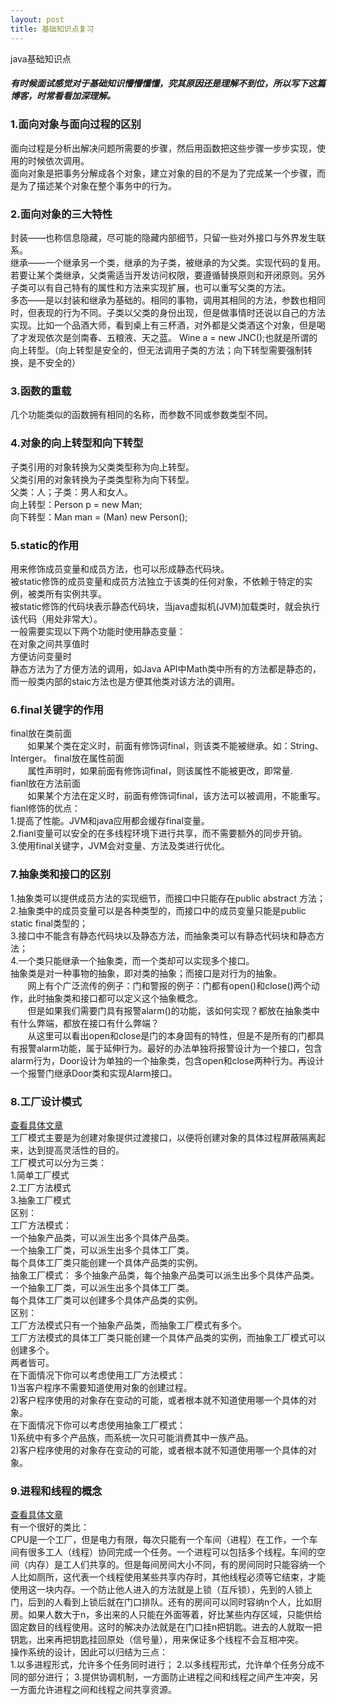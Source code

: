 ```yaml
---
layout: post
title: 基础知识点复习
---
```


java基础知识点

##### 有时候面试感觉对于基础知识懵懵懂懂，究其原因还是理解不到位，所以写下这篇博客，时常看看加深理解。

### 1.面向对象与面向过程的区别

面向过程是分析出解决问题所需要的步骤，然后用函数把这些步骤一步步实现，使用的时候依次调用。<br/> 
面向对象是把事务分解成各个对象，建立对象的目的不是为了完成某一个步骤，而是为了描述某个对象在整个事务中的行为。

### 2.面向对象的三大特性

封装——也称信息隐藏，尽可能的隐藏内部细节，只留一些对外接口与外界发生联系。<br/> 
继承——一个继承另一个类，继承的为子类，被继承的为父类。实现代码的复用。若要让某个类继承，父类需适当开发访问权限，要遵循替换原则和开闭原则。另外子类可以有自己特有的属性和方法来实现扩展，也可以重写父类的方法。<br/> 
多态——是以封装和继承为基础的。相同的事物，调用其相同的方法，参数也相同时，但表现的行为不同。子类以父类的身份出现，但是做事情时还说以自己的方法实现。比如一个品酒大师，看到桌上有三杯酒，对外都是父类酒这个对象，但是喝了才发现依次是剑南春、五粮液、天之蓝。
Wine a = new JNC();也就是所谓的向上转型。（向上转型是安全的，但无法调用子类的方法；向下转型需要强制转换，是不安全的）

### 3.函数的重载

几个功能类似的函数拥有相同的名称，而参数不同或参数类型不同。

### 4.对象的向上转型和向下转型

子类引用的对象转换为父类类型称为向上转型。<br/>
父类引用的对象转换为子类类型称为向下转型。<br/>
父类：人；子类：男人和女人。<br>
向上转型：Person p = new Man;<br>
向下转型：Man man = (Man) new Person();<br>

### 5.static的作用

用来修饰成员变量和成员方法，也可以形成静态代码块。<br/>
被static修饰的成员变量和成员方法独立于该类的任何对象，不依赖于特定的实例，被类所有实例共享。<br/>
被static修饰的代码块表示静态代码块，当java虚拟机(JVM)加载类时，就会执行该代码（用处非常大）。<br/>
一般需要实现以下两个功能时使用静态变量：<br/>
在对象之间共享值时<br/>
方便访问变量时<br/>
静态方法为了方便方法的调用，如Java API中Math类中所有的方法都是静态的，而一般类内部的staic方法也是方便其他类对该方法的调用。

### 6.final关键字的作用

final放在类前面<br/>
&#160; &#160; &#160; &#160;如果某个类在定义时，前面有修饰词final，则该类不能被继承。如：String、Interger。
final放在属性前面<br/>
&#160; &#160; &#160; &#160;属性声明时，如果前面有修饰词final，则该属性不能被更改，即常量.<br/>
fianl放在方法前面<br/>
&#160; &#160; &#160; &#160;如果某个方法在定义时，前面有修饰词final，该方法可以被调用，不能重写。<br/>
fianl修饰的优点：<br/>
1.提高了性能。JVM和java应用都会缓存final变量。<br/>
2.fianl变量可以安全的在多线程环境下进行共享，而不需要额外的同步开销。<br/>
3.使用final关键字，JVM会对变量、方法及类进行优化。<br/>

### 7.抽象类和接口的区别

1.抽象类可以提供成员方法的实现细节，而接口中只能存在public abstract 方法；<br>
2.抽象类中的成员变量可以是各种类型的，而接口中的成员变量只能是public static final类型的；<br/>
3.接口中不能含有静态代码块以及静态方法，而抽象类可以有静态代码块和静态方法；<br/>
4.一个类只能继承一个抽象类，而一个类却可以实现多个接口。<br/>
抽象类是对一种事物的抽象，即对类的抽象；而接口是对行为的抽象。<br/>
&#160; &#160; &#160; &#160;网上有个广泛流传的例子：门和警报的例子：门都有open()和close()两个动作，此时抽象类和接口都可以定义这个抽象概念。<br/>
&#160; &#160; &#160; &#160;但是如果我们需要门具有报警alarm()的功能，该如何实现？都放在抽象类中有什么弊端，都放在接口有什么弊端？<br/>
&#160; &#160; &#160; &#160;从这里可以看出open和close是门的本身固有的特性，但是不是所有的门都具有报警alarm功能，属于延伸行为。最好的办法单独将报警设计为一个接口，包含alarm行为，Door设计为单独的一个抽象类，包含open和close两种行为。再设计一个报警门继承Door类和实现Alarm接口。

### 8.工厂设计模式

[查看具体文章](http://blog.csdn.net/hguisu/article/details/7505909)<br/>
工厂模式主要是为创建对象提供过渡接口，以便将创建对象的具体过程屏蔽隔离起来，达到提高灵活性的目的。<br/>
工厂模式可以分为三类：<br/>
1.简单工厂模式<br/>
2.工厂方法模式<br/>
3.抽象工厂模式<br/>
区别：<br/>
工厂方法模式：<br/>
一个抽象产品类，可以派生出多个具体产品类。<br/>
一个抽象工厂类，可以派生出多个具体工厂类。<br/>
每个具体工厂类只能创建一个具体产品类的实例。<br/>
抽象工厂模式：
多个抽象产品类，每个抽象产品类可以派生出多个具体产品类。<br/>
一个抽象工厂类，可以派生出多个具体工厂类。<br/>
每个具体工厂类可以创建多个具体产品类的实例。<br/> 
区别：<br/>
工厂方法模式只有一个抽象产品类，而抽象工厂模式有多个。<br/>
工厂方法模式的具体工厂类只能创建一个具体产品类的实例，而抽象工厂模式可以创建多个。<br/>
两者皆可。<br/>
在下面情况下你可以考虑使用工厂方法模式：<br/>
1)当客户程序不需要知道使用对象的创建过程。<br/>
2)客户程序使用的对象存在变动的可能，或者根本就不知道使用哪一个具体的对象。<br/>
在下面情况下你可以考虑使用抽象工厂模式：<br/>
1)系统中有多个产品族，而系统一次只可能消费其中一族产品。<br/>
2)客户程序使用的对象存在变动的可能，或者根本就不知道使用哪一个具体的对象。<br/>

### 9.进程和线程的概念

[查看具体文章](http://www.ruanyifeng.com/blog/2013/04/processes_and_threads.html)<br/>
有一个很好的类比：<br/>
CPU是一个工厂，但是电力有限，每次只能有一个车间（进程）在工作，一个车间有很多工人（线程）协同完成一个任务。一个进程可以包括多个线程。车间的空间（内存）是工人们共享的。但是每间房间大小不同，有的房间同时只能容纳一个人比如厕所，这代表一个线程使用某些共享内存时，其他线程必须等它结束，才能使用这一块内存。一个防止他人进入的方法就是上锁（互斥锁），先到的人锁上门，后到的人看到上锁后就在门口排队。还有的房间可以同时容纳n个人，比如厨房。如果人数大于n，多出来的人只能在外面等着，好比某些内存区域，只能供给固定数目的线程使用。这时的解决办法就是在门口挂n把钥匙。进去的人就取一把钥匙，出来再把钥匙挂回原处（信号量），用来保证多个线程不会互相冲突。<br/>
操作系统的设计，因此可以归结为三点：<br/>
1.以多进程形式，允许多个任务同时进行；
2.以多线程形式，允许单个任务分成不同的部分进行；
3.提供协调机制，一方面防止进程之间和线程之间产生冲突，另一方面允许进程之间和线程之间共享资源。